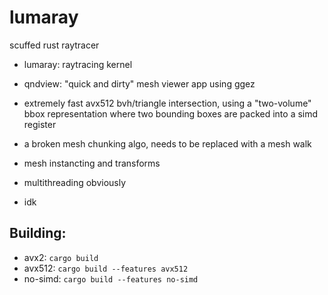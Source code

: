 # lumaray

scuffed rust raytracer

* lumaray: raytracing kernel
* qndview: "quick and dirty" mesh viewer app using ggez

* extremely fast avx512 bvh/triangle intersection, using a "two-volume" bbox representation where two bounding boxes are packed into a simd register
* a broken mesh chunking algo, needs to be replaced with a mesh walk
* mesh instancting and transforms
* multithreading obviously
* idk

## Building:

* avx2: `cargo build`
* avx512: `cargo build --features avx512`
* no-simd: `cargo build --features no-simd`
